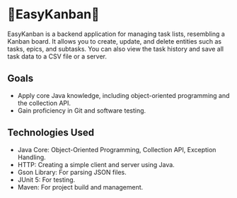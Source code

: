 # 📝EasyKanban📝
EasyKanban is a backend application for managing task lists, resembling a Kanban board. It allows you to create, update, and delete entities such as tasks, epics, and subtasks. You can also view the task history and save all task data to a CSV file or a server.

## Goals
- Apply core Java knowledge, including object-oriented programming and the collection API.
- Gain proficiency in Git and software testing.
## Technologies Used
- Java Core: Object-Oriented Programming, Collection API, Exception Handling.
- HTTP: Creating a simple client and server using Java.
- Gson Library: For parsing JSON files.
- JUnit 5: For testing.
- Maven: For project build and management.